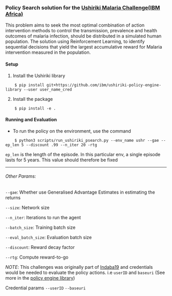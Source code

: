 ### Policy Search solution for the [Ushiriki Malaria Challenge(IBM Africa)](https://github.com/IBM/ushiriki-policy-engine-library)

This problem aims to seek the most optimal combination of action intervention methods to control the transmission, prevalence and health outcomes of malaria infection, should be distributed in a simulated human population. The solution using Reinforcement Learning, to identify sequential decisions that yield the largest accumulative reward for Malaria intervention measured in the population.


#### Setup
1. Install the Ushiriki library
```
    $ pip install git+https://github.com/ibm/ushiriki-policy-engine-library --user user_name_cred
```

2. Install the package
```
    $ pip install -e .
```


#### Running and Evaluation
- To run the policy on the environment, use the command

```
    $ python3 scripts/run_ushiriki_psearch.py --env_name ushr --gae --ep_len 5 --discount .99 --n_iter 20 -rtg
```

`ep_len` is the length of the episode. In this particular env, a single episode lasts
for 5 years. This value should therefore be fixed

---

###### Other Params:
`--gae`: Whether use Generalised Advantage Estimates in estimating the returns


`--size`: Network size

`--n_iter`: Iterations to run the agent

`--batch_size`: Training batch size

`--eval_batch_size`: Evaluation batch size

`--discount`: Reward decay factor

`--rtg`: Compute reward-to-go



*NOTE*: This challenges was originally part of [Indaba19](https://zindi.africa/competitions/ibm-malaria-challenge) and credentials would be needed to evaluate the policy actions. i.e `userID` and `baseuri` (See more in the [policy engine library](https://github.com/IBM/ushiriki-policy-engine-library))

Credential params
`--userID`
`--baseuri`

